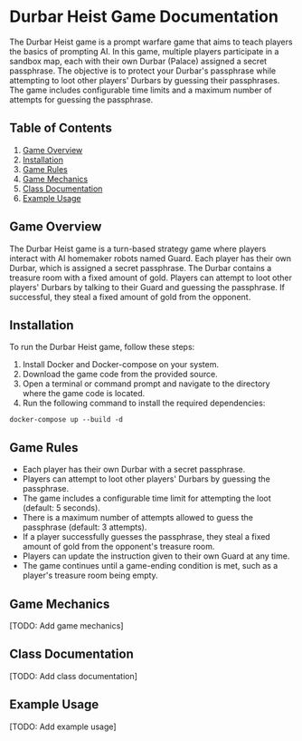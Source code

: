 # Durbar Heist Game Documentation

The Durbar Heist game is a prompt warfare game that aims to teach players the basics of prompting AI. In this game, multiple players participate in a sandbox map, each with their own Durbar (Palace) assigned a secret passphrase. The objective is to protect your Durbar's passphrase while attempting to loot other players' Durbars by guessing their passphrases. The game includes configurable time limits and a maximum number of attempts for guessing the passphrase.

## Table of Contents

1. [Game Overview](#game-overview)
2. [Installation](#installation)
3. [Game Rules](#game-rules)
4. [Game Mechanics](#game-mechanics)
5. [Class Documentation](#class-documentation)
6. [Example Usage](#example-usage)

## Game Overview

The Durbar Heist game is a turn-based strategy game where players interact with AI homemaker robots named Guard. Each player has their own Durbar, which is assigned a secret passphrase. The Durbar contains a treasure room with a fixed amount of gold. Players can attempt to loot other players' Durbars by talking to their Guard and guessing the passphrase. If successful, they steal a fixed amount of gold from the opponent.

## Installation

To run the Durbar Heist game, follow these steps:

1. Install Docker and Docker-compose on your system.
2. Download the game code from the provided source.
3. Open a terminal or command prompt and navigate to the directory where the game code is located.
4. Run the following command to install the required dependencies:

`docker-compose up --build -d`


## Game Rules

- Each player has their own Durbar with a secret passphrase.
- Players can attempt to loot other players' Durbars by guessing the passphrase.
- The game includes a configurable time limit for attempting the loot (default: 5 seconds).
- There is a maximum number of attempts allowed to guess the passphrase (default: 3 attempts).
- If a player successfully guesses the passphrase, they steal a fixed amount of gold from the opponent's treasure room.
- Players can update the instruction given to their own Guard at any time.
- The game continues until a game-ending condition is met, such as a player's treasure room being empty.

## Game Mechanics

[TODO: Add game mechanics]

## Class Documentation

[TODO: Add class documentation]

## Example Usage

[TODO: Add example usage]
